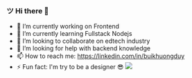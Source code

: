 ### ツ Hi there 👋

- 🔭 I’m currently working on Frontend
- 🌱 I’m currently learning Fullstack Nodejs
- 👯 I’m looking to collaborate on edtech industry 
- 🤔 I’m looking for help with backend knowledge 
- 📫 How to reach me: https://linkedin.com/in/buikhuongduy
- ⚡ Fun fact: I'm try to be a designer 😎
![](https://komarev.com/ghpvc/?username=001123&color=blue)  
